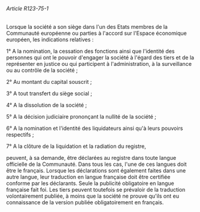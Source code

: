###### Article R123-75-1

Lorsque la société a son siège dans l'un des Etats membres de la Communauté européenne ou parties à l'accord sur l'Espace économique européen, les indications relatives :

1° A la nomination, la cessation des fonctions ainsi que l'identité des personnes qui ont le pouvoir d'engager la société à l'égard des tiers et de la représenter en justice ou qui participent à l'administration, à la surveillance ou au contrôle de la société ;

2° Au montant du capital souscrit ;

3° A tout transfert du siège social ;

4° A la dissolution de la société ;

5° A la décision judiciaire prononçant la nullité de la société ;

6° A la nomination et l'identité des liquidateurs ainsi qu'à leurs pouvoirs respectifs ;

7° A la clôture de la liquidation et la radiation du registre,

peuvent, à sa demande, être déclarées au registre dans toute langue officielle de la Communauté. Dans tous les cas, l'une de ces langues doit être le français. Lorsque les déclarations sont également faites dans une autre langue, leur traduction en langue française doit être certifiée conforme par les déclarants. Seule la publicité obligatoire en langue française fait foi. Les tiers peuvent toutefois se prévaloir de la traduction volontairement publiée, à moins que la société ne prouve qu'ils ont eu connaissance de la version publiée obligatoirement en français.

